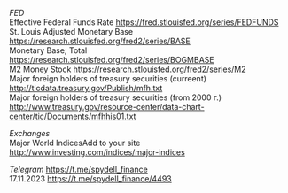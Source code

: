 *FED*              
Effective Federal Funds Rate https://fred.stlouisfed.org/series/FEDFUNDS              
St. Louis Adjusted Monetary Base https://research.stlouisfed.org/fred2/series/BASE                
Monetary Base; Total https://research.stlouisfed.org/fred2/series/BOGMBASE                   
M2 Money Stock https://research.stlouisfed.org/fred2/series/M2                       
Major foreign holders of treasury securities (curreent) http://ticdata.treasury.gov/Publish/mfh.txt                       
Major foreign holders of treasury securities (from 2000 г.) http://www.treasury.gov/resource-center/data-chart-center/tic/Documents/mfhhis01.txt

*Exchanges*      
Major World IndicesAdd to your site http://www.investing.com/indices/major-indices             

*Telegram*
https://t.me/spydell_finance          
17.11.2023 https://t.me/spydell_finance/4493             
